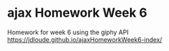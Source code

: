 # ajax Homework Week 6
Homework for week 6 using the giphy API
https://jdloude.github.io/ajaxHomeworkWeek6-index/